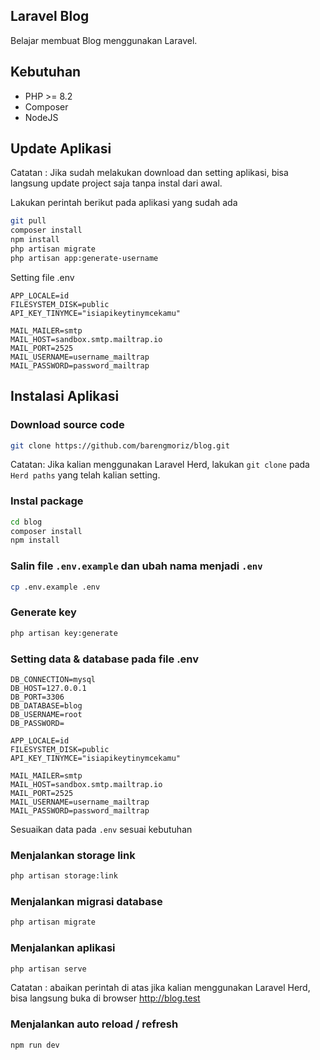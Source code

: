 ## Laravel Blog

Belajar membuat Blog menggunakan Laravel.

## Kebutuhan

-   PHP >= 8.2
-   Composer
-   NodeJS

## Update Aplikasi

Catatan : Jika sudah melakukan download dan setting aplikasi, bisa langsung update project saja tanpa instal dari awal.

Lakukan perintah berikut pada aplikasi yang sudah ada

```bash
git pull
composer install
npm install
php artisan migrate
php artisan app:generate-username
```

Setting file .env

```
APP_LOCALE=id
FILESYSTEM_DISK=public
API_KEY_TINYMCE="isiapikeytinymcekamu"

MAIL_MAILER=smtp
MAIL_HOST=sandbox.smtp.mailtrap.io
MAIL_PORT=2525
MAIL_USERNAME=username_mailtrap
MAIL_PASSWORD=password_mailtrap
```

## Instalasi Aplikasi

### Download source code

```bash
git clone https://github.com/barengmoriz/blog.git
```

Catatan: Jika kalian menggunakan Laravel Herd, lakukan `git clone` pada `Herd paths` yang telah kalian setting.

### Instal package

```bash
cd blog
composer install
npm install
```

### Salin file `.env.example` dan ubah nama menjadi `.env`

```bash
cp .env.example .env
```

### Generate key

```bash
php artisan key:generate
```

### Setting data & database pada file .env

```
DB_CONNECTION=mysql
DB_HOST=127.0.0.1
DB_PORT=3306
DB_DATABASE=blog
DB_USERNAME=root
DB_PASSWORD=

APP_LOCALE=id
FILESYSTEM_DISK=public
API_KEY_TINYMCE="isiapikeytinymcekamu"

MAIL_MAILER=smtp
MAIL_HOST=sandbox.smtp.mailtrap.io
MAIL_PORT=2525
MAIL_USERNAME=username_mailtrap
MAIL_PASSWORD=password_mailtrap
```

Sesuaikan data pada `.env` sesuai kebutuhan

### Menjalankan storage link

```bash
php artisan storage:link
```

### Menjalankan migrasi database

```bash
php artisan migrate
```

### Menjalankan aplikasi

```bash
php artisan serve
```

Catatan : abaikan perintah di atas jika kalian menggunakan Laravel Herd, bisa langsung buka di browser http://blog.test

### Menjalankan auto reload / refresh

```bash
npm run dev
```
